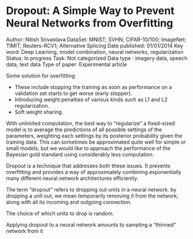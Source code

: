 # Dropout: A Simple Way to Prevent Neural Networks from Overfitting

Author: Nitish Srivastava
DataSet: MNIST; SVHN; CIFAR-10/100; ImageNet;  TIMIT;  Reuters-RCV1;  Alternative Splicing
Date published: 01/01/2014
Key word: Deep Learning, model combination, neural networks, regularization
Status: In progress
Task: Not categorized
Data type : imagery data, speech data, text data
Type of paper: Experimental article

Some solution for overfitting:

- These include stopping the training as soon as performance on a validation set starts to get worse (early stopper).
- Introducing weight penalties of various kinds such as L1 and L2 regularization.
- Soft weight sharing.

With unlimited computation, the best way to “regularize” a fixed-sized model is to average the predictions of all possible settings of the parameters, weighting each settings by its posterior probability given the training data. This can sometimes be approximated quite well for simple or small models, but we would like to approach the performance of the Bayesian gold standard using considerably less computation.

Dropout is a technique that addresses both these issues. It prevents overfitting and provides a way of approximately combining exponentially many different neural network architectures efficiently.

The term  “dropout” refers to dropping out units in a neural network. by dropping a unit out, we mean temporarily removing it from the network, along with  all its incoming and outgoing connection. 

The choice of which units to drop is random. 

Applying dropout to a neural network amounts to sampling a “thinned" network from it